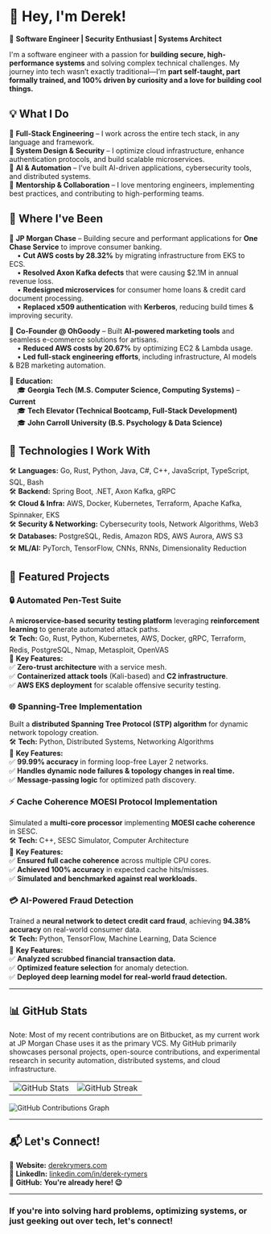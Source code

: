 # **👋 Hey, I'm Derek!**  
🚀 **Software Engineer | Security Enthusiast | Systems Architect**  

I'm a software engineer with a passion for **building secure, high-performance systems** and solving complex technical challenges. My journey into tech wasn’t exactly traditional—I’m **part self-taught, part formally trained, and 100% driven by curiosity and a love for building cool things.**  

## **💡 What I Do**  
🔹 **Full-Stack Engineering** – I work across the entire tech stack, in any language and framework.  
🔹 **System Design & Security** – I optimize cloud infrastructure, enhance authentication protocols, and build scalable microservices.  
🔹 **AI & Automation** – I’ve built AI-driven applications, cybersecurity tools, and distributed systems.  
🔹 **Mentorship & Collaboration** – I love mentoring engineers, implementing best practices, and contributing to high-performing teams.  

## **🏢 Where I've Been**  
🔹 **JP Morgan Chase** – Building secure and performant applications for **One Chase Service** to improve consumer banking.  
&nbsp;&nbsp;&nbsp;&nbsp;• **Cut AWS costs by 28.32%** by migrating infrastructure from EKS to ECS.  
&nbsp;&nbsp;&nbsp;&nbsp;• **Resolved Axon Kafka defects** that were causing $2.1M in annual revenue loss.  
&nbsp;&nbsp;&nbsp;&nbsp;• **Redesigned microservices** for consumer home loans & credit card document processing.  
&nbsp;&nbsp;&nbsp;&nbsp;• **Replaced x509 authentication** with **Kerberos**, reducing build times & improving security.  

🔹 **Co-Founder @ OhGoody** – Built **AI-powered marketing tools** and seamless e-commerce solutions for artisans.  
&nbsp;&nbsp;&nbsp;&nbsp;• **Reduced AWS costs by 20.67%** by optimizing EC2 & Lambda usage.  
&nbsp;&nbsp;&nbsp;&nbsp;• **Led full-stack engineering efforts**, including infrastructure, AI models & B2B marketing automation.  

🔹 **Education:**  
&nbsp;&nbsp;&nbsp;&nbsp;🎓 **Georgia Tech (M.S. Computer Science, Computing Systems)** – **Current**  
&nbsp;&nbsp;&nbsp;&nbsp;🎓 **Tech Elevator (Technical Bootcamp, Full-Stack Development)**  
&nbsp;&nbsp;&nbsp;&nbsp;🎓 **John Carroll University (B.S. Psychology & Data Science)**  

## **🔧 Technologies I Work With**  
🛠️ **Languages:** Go, Rust, Python, Java, C#, C++, JavaScript, TypeScript, SQL, Bash  
🛠️ **Backend:** Spring Boot, .NET, Axon Kafka, gRPC  
🛠️ **Cloud & Infra:** AWS, Docker, Kubernetes, Terraform, Apache Kafka, Spinnaker, EKS  
🛠️ **Security & Networking:** Cybersecurity tools, Network Algorithms, Web3  
🛠️ **Databases:** PostgreSQL, Redis, Amazon RDS, AWS Aurora, AWS S3  
🛠️ **ML/AI:** PyTorch, TensorFlow, CNNs, RNNs, Dimensionality Reduction  

## **🚀 Featured Projects**  

### **🔒 Automated Pen-Test Suite**  
A **microservice-based security testing platform** leveraging **reinforcement learning** to generate automated attack paths.  
🛠 **Tech:** Go, Rust, Python, Kubernetes, AWS, Docker, gRPC, Terraform, Redis, PostgreSQL, Nmap, Metasploit, OpenVAS  
📌 **Key Features:**  
✅ **Zero-trust architecture** with a service mesh.  
✅ **Containerized attack tools** (Kali-based) and **C2 infrastructure**.  
✅ **AWS EKS deployment** for scalable offensive security testing.  

### **🌐 Spanning-Tree Implementation**  
Built a **distributed Spanning Tree Protocol (STP) algorithm** for dynamic network topology creation.  
🛠 **Tech:** Python, Distributed Systems, Networking Algorithms  
📌 **Key Features:**  
✅ **99.99% accuracy** in forming loop-free Layer 2 networks.  
✅ **Handles dynamic node failures & topology changes in real time.**  
✅ **Message-passing logic** for optimized path discovery.  

### **⚡ Cache Coherence MOESI Protocol Implementation**  
Simulated a **multi-core processor** implementing **MOESI cache coherence** in SESC.  
🛠 **Tech:** C++, SESC Simulator, Computer Architecture  
📌 **Key Features:**  
✅ **Ensured full cache coherence** across multiple CPU cores.  
✅ **Achieved 100% accuracy** in expected cache hits/misses.  
✅ **Simulated and benchmarked against real workloads.**  

### **💳 AI-Powered Fraud Detection**  
Trained a **neural network to detect credit card fraud**, achieving **94.38% accuracy** on real-world consumer data.  
🛠 **Tech:** Python, TensorFlow, Machine Learning, Data Science  
📌 **Key Features:**  
✅ **Analyzed scrubbed financial transaction data.**  
✅ **Optimized feature selection** for anomaly detection.  
✅ **Deployed deep learning model for real-world fraud detection.**  

---

## **📊 GitHub Stats**  
Note: Most of my recent contributions are on Bitbucket, as my current work at JP Morgan Chase uses it as the primary VCS. My GitHub primarily showcases personal projects, open-source contributions, and experimental research in security automation, distributed systems, and cloud infrastructure.

<table>
  <tr>
    <td>
      <img src="https://github-readme-stats.vercel.app/api?username=DRymers7&show_icons=true&theme=tokyonight" alt="GitHub Stats" />
    </td>
    <td>
      <img src="https://github-readme-streak-stats.herokuapp.com/?user=DRymers7&theme=tokyonight" alt="GitHub Streak" />
    </td>
  </tr>
</table>

![GitHub Contributions Graph](https://github-readme-activity-graph.vercel.app/graph?username=DRymers7&theme=github-dark)  

---

## **📬 Let's Connect!**  
📌 **Website:** [derekrymers.com](#)  
📌 **LinkedIn:** [linkedin.com/in/derek-rymers](https://www.linkedin.com/in/derek-rymers/)  
📌 **GitHub:** **You're already here! 😉**  

---

### **If you're into solving hard problems, optimizing systems, or just geeking out over tech, let's connect!** 
